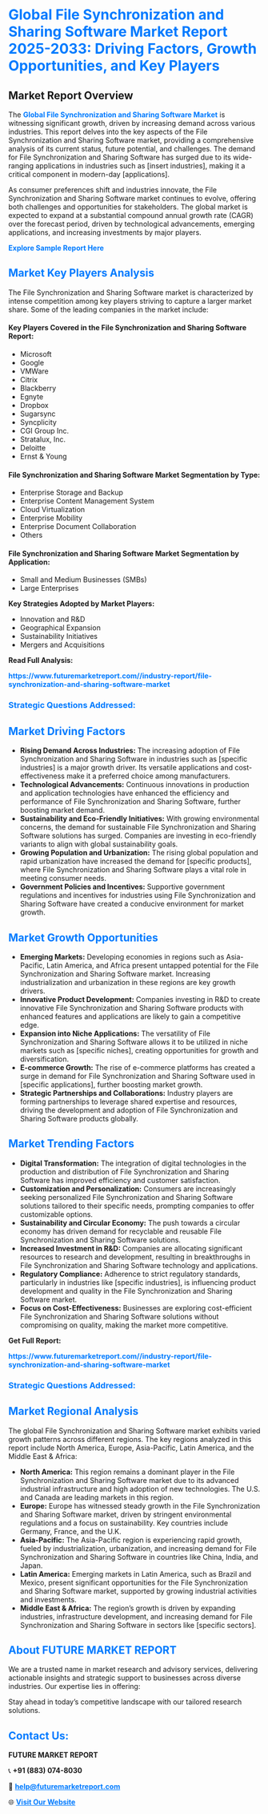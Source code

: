 <h1 style="color: #007BFF;">Global File Synchronization and Sharing Software Market Report 2025-2033: Driving Factors, Growth Opportunities, and Key Players</h1>

<section id="overview">
<h2>Market Report Overview</h2>
<p>The <a href="https://www.futuremarketreport.com//industry-report/file-synchronization-and-sharing-software-market" style="color: #007BFF; text-decoration: none;"><strong>Global File Synchronization and Sharing Software Market</strong></a> is witnessing significant growth, driven by increasing demand across various industries. This report delves into the key aspects of the File Synchronization and Sharing Software market, providing a comprehensive analysis of its current status, future potential, and challenges. The demand for File Synchronization and Sharing Software has surged due to its wide-ranging applications in industries such as [insert industries], making it a critical component in modern-day [applications].</p>
<p>As consumer preferences shift and industries innovate, the File Synchronization and Sharing Software market continues to evolve, offering both challenges and opportunities for stakeholders. The global market is expected to expand at a substantial compound annual growth rate (CAGR) over the forecast period, driven by technological advancements, emerging applications, and increasing investments by major players.</p>
</section>

<section id="overview">
<p><a href="https://www.futuremarketreport.com//request-sample/reportId=55497" style="color: #007BFF; text-decoration: none;"><strong>Explore Sample Report Here</strong></a></p>
</section>

<section id="key-players">
<h2 style="color: #007BFF;">Market Key Players Analysis</h2>
<p>The File Synchronization and Sharing Software market is characterized by intense competition among key players striving to capture a larger market share. Some of the leading companies in the market include:</p>
<h4>Key Players Covered in the File Synchronization and Sharing Software Report:</h4>
<ul><li>Microsoft</li><li>Google</li><li>VMWare</li><li>Citrix</li><li>Blackberry</li><li>Egnyte</li><li>Dropbox</li><li>Sugarsync</li><li>Syncplicity</li><li>CGI Group Inc.</li><li>Stratalux, Inc.</li><li>Deloitte</li><li>Ernst &amp; Young</li></ul>
<h4>File Synchronization and Sharing Software Market Segmentation by Type:</h4>
<ul><li>Enterprise Storage and Backup</li><li>Enterprise Content Management System</li><li>Cloud Virtualization</li><li>Enterprise Mobility</li><li>Enterprise Document Collaboration</li><li>Others</li></ul>

<h4>File Synchronization and Sharing Software Market Segmentation by Application:</h4>
<ul><li>Small and Medium Businesses (SMBs)</li><li>Large Enterprises</li></ul>
<p><strong>Key Strategies Adopted by Market Players:</strong></p>
<ul>
<li>Innovation and R&D</li>
<li>Geographical Expansion</li>
<li>Sustainability Initiatives</li>
<li>Mergers and Acquisitions</li>
</ul>
</section>

<section>
<p><strong>Read Full Analysis: </strong></p><a href="https://www.futuremarketreport.com//industry-report/file-synchronization-and-sharing-software-market" style="color: #007BFF; text-decoration: none;"><strong>https://www.futuremarketreport.com//industry-report/file-synchronization-and-sharing-software-market</strong></a>
<h3 style="color: #007BFF;">Strategic Questions Addressed:</h3>
</section>

<section id="driving-factors">
<h2 style="color: #007BFF;">Market Driving Factors</h2>
<ul>
<li><strong>Rising Demand Across Industries:</strong> The increasing adoption of File Synchronization and Sharing Software in industries such as [specific industries] is a major growth driver. Its versatile applications and cost-effectiveness make it a preferred choice among manufacturers.</li>
<li><strong>Technological Advancements:</strong> Continuous innovations in production and application technologies have enhanced the efficiency and performance of File Synchronization and Sharing Software, further boosting market demand.</li>
<li><strong>Sustainability and Eco-Friendly Initiatives:</strong> With growing environmental concerns, the demand for sustainable File Synchronization and Sharing Software solutions has surged. Companies are investing in eco-friendly variants to align with global sustainability goals.</li>
<li><strong>Growing Population and Urbanization:</strong> The rising global population and rapid urbanization have increased the demand for [specific products], where File Synchronization and Sharing Software plays a vital role in meeting consumer needs.</li>
<li><strong>Government Policies and Incentives:</strong> Supportive government regulations and incentives for industries using File Synchronization and Sharing Software have created a conducive environment for market growth.</li>
</ul>
</section>

<section id="growth-opportunities">
<h2 style="color: #007BFF;">Market Growth Opportunities</h2>
<ul>
<li><strong>Emerging Markets:</strong> Developing economies in regions such as Asia-Pacific, Latin America, and Africa present untapped potential for the File Synchronization and Sharing Software market. Increasing industrialization and urbanization in these regions are key growth drivers.</li>
<li><strong>Innovative Product Development:</strong> Companies investing in R&D to create innovative File Synchronization and Sharing Software products with enhanced features and applications are likely to gain a competitive edge.</li>
<li><strong>Expansion into Niche Applications:</strong> The versatility of File Synchronization and Sharing Software allows it to be utilized in niche markets such as [specific niches], creating opportunities for growth and diversification.</li>
<li><strong>E-commerce Growth:</strong> The rise of e-commerce platforms has created a surge in demand for File Synchronization and Sharing Software used in [specific applications], further boosting market growth.</li>
<li><strong>Strategic Partnerships and Collaborations:</strong> Industry players are forming partnerships to leverage shared expertise and resources, driving the development and adoption of File Synchronization and Sharing Software products globally.</li>
</ul>
</section>

<section id="trending-factors">
<h2 style="color: #007BFF;">Market Trending Factors</h2>
<ul>
<li><strong>Digital Transformation:</strong> The integration of digital technologies in the production and distribution of File Synchronization and Sharing Software has improved efficiency and customer satisfaction.</li>
<li><strong>Customization and Personalization:</strong> Consumers are increasingly seeking personalized File Synchronization and Sharing Software solutions tailored to their specific needs, prompting companies to offer customizable options.</li>
<li><strong>Sustainability and Circular Economy:</strong> The push towards a circular economy has driven demand for recyclable and reusable File Synchronization and Sharing Software solutions.</li>
<li><strong>Increased Investment in R&D:</strong> Companies are allocating significant resources to research and development, resulting in breakthroughs in File Synchronization and Sharing Software technology and applications.</li>
<li><strong>Regulatory Compliance:</strong> Adherence to strict regulatory standards, particularly in industries like [specific industries], is influencing product development and quality in the File Synchronization and Sharing Software market.</li>
<li><strong>Focus on Cost-Effectiveness:</strong> Businesses are exploring cost-efficient File Synchronization and Sharing Software solutions without compromising on quality, making the market more competitive.</li>
</ul>
</section>

<section>
<p><strong>Get Full Report: </strong></p><a href="https://www.futuremarketreport.com//industry-report/file-synchronization-and-sharing-software-market" style="color: #007BFF; text-decoration: none;"><strong>https://www.futuremarketreport.com//industry-report/file-synchronization-and-sharing-software-market</strong></a>
<h3 style="color: #007BFF;">Strategic Questions Addressed:</h3>
</section>


<section id="regional-analysis">
<h2 style="color: #007BFF;">Market Regional Analysis</h2>
<p>The global File Synchronization and Sharing Software market exhibits varied growth patterns across different regions. The key regions analyzed in this report include North America, Europe, Asia-Pacific, Latin America, and the Middle East & Africa:</p>
<ul>
<li><strong>North America:</strong> This region remains a dominant player in the File Synchronization and Sharing Software market due to its advanced industrial infrastructure and high adoption of new technologies. The U.S. and Canada are leading markets in this region.</li>
<li><strong>Europe:</strong> Europe has witnessed steady growth in the File Synchronization and Sharing Software market, driven by stringent environmental regulations and a focus on sustainability. Key countries include Germany, France, and the U.K.</li>
<li><strong>Asia-Pacific:</strong> The Asia-Pacific region is experiencing rapid growth, fueled by industrialization, urbanization, and increasing demand for File Synchronization and Sharing Software in countries like China, India, and Japan.</li>
<li><strong>Latin America:</strong> Emerging markets in Latin America, such as Brazil and Mexico, present significant opportunities for the File Synchronization and Sharing Software market, supported by growing industrial activities and investments.</li>
<li><strong>Middle East & Africa:</strong> The region’s growth is driven by expanding industries, infrastructure development, and increasing demand for File Synchronization and Sharing Software in sectors like [specific sectors].</li>
</ul>
</section>

<footer>
<h2 style="color: #007BFF;">About FUTURE MARKET REPORT</h2>
<p>We are a trusted name in market research and advisory services, delivering actionable insights and strategic support to businesses across diverse industries. Our expertise lies in offering:</p>

<p>Stay ahead in today’s competitive landscape with our tailored research solutions.</p>

<h2 style="color: #007BFF;">Contact Us:</h2>
<p><strong>FUTURE MARKET REPORT</strong></p>
<p>📞 <strong>+91 (883) 074-8030</strong></p>
<p>📧 <strong><a href="mailto:help@futuremarketreport.com" style="color: #007BFF;">help@futuremarketreport.com</a></strong></p>
<p>🌐 <strong><a href="https://www.futuremarketreport.com/" style="color: #007BFF;">Visit Our Website</a></strong></p>
</footer>